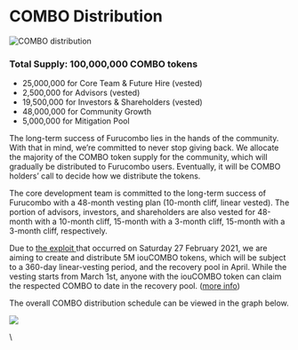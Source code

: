 # COMBO Distribution

![COMBO distribution](https://miro.medium.com/max/2346/0\*I8fa\_6eZC7mrkMRc)



### Total Supply: 100,000,000 COMBO tokens

* 25,000,000 for Core Team & Future Hire (vested)
* 2,500,000 for Advisors (vested)
* 19,500,000 for Investors & Shareholders (vested)
* 48,000,000 for Community Growth
* 5,000,000 for Mitigation Pool

The long-term success of Furucombo lies in the hands of the community. With that in mind, we’re committed to never stop giving back. We allocate the majority of the COMBO token supply for the community, which will gradually be distributed to Furucombo users. Eventually, it will be COMBO holders’ call to decide how we distribute the tokens.

The core development team is committed to the long-term success of Furucombo with a 48-month vesting plan (10-month cliff, linear vested). The portion of advisors, investors, and shareholders are also vested for 48-month with a 10-month cliff, 15-month with a 3-month cliff, 15-month with a 3-month cliff, respectively.

Due to [the exploit ](https://medium.com/furucombo/furucombo-post-mortem-march-2021-ad19afd415e)that occurred on Saturday 27 February 2021, we are aiming to create and distribute 5M iouCOMBO tokens, which will be subject to a 360-day linear-vesting period, and the recovery pool in April. While the vesting starts from March 1st, anyone with the iouCOMBO token can claim the respected COMBO to date in the recovery pool. ([more info](https://medium.com/furucombo/mitigation-plan-e498a95d335e))

The overall COMBO distribution schedule can be viewed in the graph below.

![](https://miro.medium.com/max/3200/0\*YKvQPsMNCU6l9aln)

\
